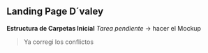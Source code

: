 ## Landing Page D´valey

**Estructura de Carpetas Inicial**
_Tarea pendiente_ -> hacer el Mockup
> Ya corregi los conflictos
